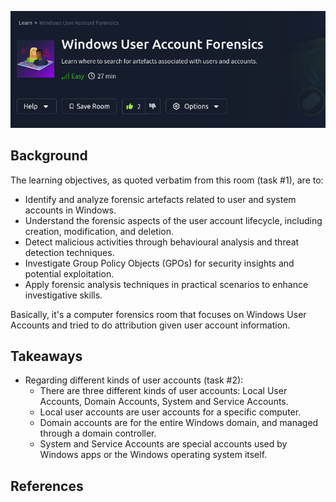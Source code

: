 
<a href="https://tryhackme.com/r/room/windowsuseraccountforensics" target="_blank"><img src="./banner.png" width="700px" /></a>

## Background

The learning objectives, as quoted verbatim from this room (task #1), are to:

* Identify and analyze forensic artefacts related to user and system accounts in Windows.
* Understand the forensic aspects of the user account lifecycle, including creation, modification, and deletion.
* Detect malicious activities through behavioural analysis and threat detection techniques.
* Investigate Group Policy Objects (GPOs) for security insights and potential exploitation.
* Apply forensic analysis techniques in practical scenarios to enhance investigative skills.

Basically, it's a computer forensics room that focuses on Windows User Accounts and tried to do attribution given  user account information.

## Takeaways

* Regarding different kinds of user accounts (task #2):
    * There are three different kinds of user accounts: Local User Accounts, Domain Accounts, System and Service Accounts.
    * Local user accounts are user accounts for a specific computer.
    * Domain accounts are for the entire Windows domain, and managed through a domain controller.
    * System and Service Accounts are special accounts used by Windows apps or the Windows operating system itself.

## References




